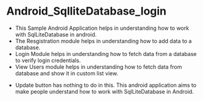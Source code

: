# Android_SqlliteDatabase_login
- This Sample Android Application helps in understanding how to work with SqlLiteDatabase in android.
- The Resgistration module helps in understanding how to add data to a database.
- Login Module helps in understanding how to fetch data from a database to verify login credentials.
- View Users module helps in understanding how to fetch data from database and show it in custom list view.
* Update button has nothing to do in this.
This android application aims to make people understand how to work with SqlLiteDatabase in Android.
